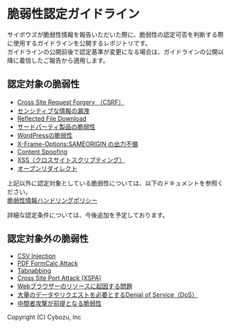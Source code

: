 脆弱性認定ガイドライン
====
サイボウズが脆弱性情報を報告いただいた際に、脆弱性の認定可否を判断する際に使用するガイドラインを公開するレポジトリです。  
ガイドラインの公開前後で認定基準が変更になる場合は、ガイドラインの公開以降に着信したご報告から適用します。

## 認定対象の脆弱性
* [Cross Site Request Forgery （CSRF）](CSRF.md)
* [センシティブな情報の漏洩](SensitiveDataExposure.md)
* [Reflected File Download](ReflectedFileDownload.md)
* [サードパーティ製品の脆弱性](VulnerabilityInThird-partyProducts.md)
* [WordPressの脆弱性](VulnerabilityInWordPress.md)
* [X-Frame-Options:SAMEORIGIN の出力不備](x-frame-options.md)
* [Content Spoofing](ContentSpoofing.md)
* [XSS（クロスサイトスクリプティング）](XSS.md)
* [オープンリダイレクト](OpenRedirect.md)

上記以外に認定対象としている脆弱性については、以下のドキュメントを参照ください。  
[脆弱性情報ハンドリングポリシー](http://www.slideshare.net/cybozucommunity/ss-30074325/18)  

詳細な認定条件については、今後追加を予定しております。

## 認定対象外の脆弱性
* [CSV Injection](CSVInjection.md)
* [PDF FormCalc Attack](PDFFormCalcAttack.md)
* [Tabnabbing](Tabnabbing.md)
* [Cross Site Port Attack (XSPA)](XSPA.md)
* [Webブラウザーのリソースに起因する問題](BrowserResources.md)
* [大量のデータやリクエストを必要とするDenial of Service（DoS）](DoS.md)
* [中間者攻撃が前提となる脆弱性](man-in-the-middle.md)

Copyright (C) Cybozu, Inc
